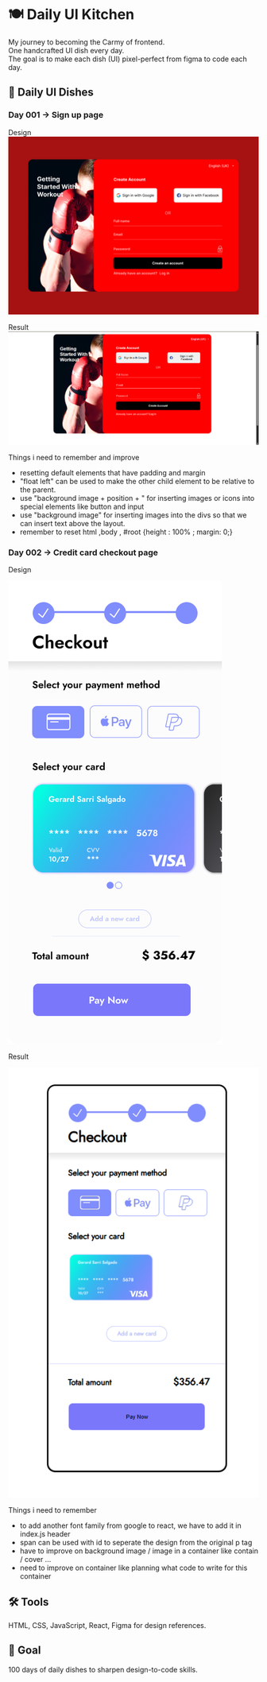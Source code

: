 # 🍽️ Daily UI Kitchen

My journey to becoming the Carmy of frontend.  
One handcrafted UI dish every day.  
The goal is to make each dish (UI) pixel-perfect from figma to code each day.

## 📅 Daily UI Dishes

### Day 001 → Sign up page

Design
![alt text](<daily-ui-kitchen/src/day-1/day-1-design & result/Day1_design.png>)

Result
![alt text](<daily-ui-kitchen/src/day-1/day-1-design & result/Day1_result.png>)

Things i need to remember and improve

- resetting default elements that have padding and margin
- "float left" can be used to make the other child element to be relative to the parent.
- use "background image + position + " for inserting images or icons into special elements like button and input
- use "background image" for inserting images into the divs so that we can insert text above the layout.
- remember to reset html ,body , #root {height : 100% ; margin: 0;}

### Day 002 → Credit card checkout page

Design 

![alt text](<daily-ui-kitchen/src/day-2/day-2 Design & Result/design.png>)

Result

![alt text](<daily-ui-kitchen/src/day-2/day-2 Design & Result/result.png>)

Things i need to remember

- to add another font family from google to react, we have to add it in index.js header 
- span can be used with id to seperate the design from the original p tag
- have to improve on background image / image in a container like contain / cover ...
- need to improve on container like planning what code to write for this container

## 🛠️ Tools

HTML, CSS, JavaScript, React, Figma for design references.

## 🎯 Goal

100 days of daily dishes to sharpen design-to-code skills.
